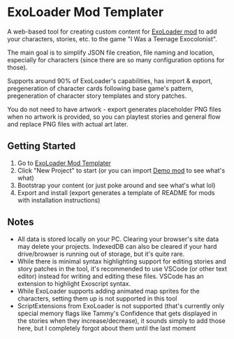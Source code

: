 # ExoLoader Mod Templater

A web-based tool for creating custom content for [ExoLoader mod](https://github.com/Pandemonium14/ExoLoader) to add your characters, stories, etc. to the game "I Was a Teenage Exocolonist".

The main goal is to simplify JSON file creation, file naming and location, especially for characters (since there are so many configuration options for those).

Supports around 90% of ExoLoader's capabilities, has import & export, pregeneration of character cards following base game's pattern, pregeneration of character story templates and story patches.

You do not need to have artwork - export generates placeholder PNG files when no artwork is provided, so you can playtest stories and general flow and replace PNG files with actual art later.

## Getting Started

1. Go to [ExoLoader Mod Templater](https://saerielle.github.io/exo-templater/)
2. Click "New Project" to start (or you can import [Demo mod](https://github.com/saerielle/ExoLoader-Demo-Mod) to see what's what)
3. Bootstrap your content (or just poke around and see what's what lol)
4. Export and install (export generates a template of README for mods with installation instructions)

## Notes

- All data is stored locally on your PC. Clearing your browser's site data may delete your projects. IndexedDB can also be cleared if your hard drive/browser is running out of storage, but it's quite rare.
- While there is minimal syntax highlighting support for editing stories and story patches in the tool, it's recommended to use VSCode (or other text editor) instead for writing and editing these files. VSCode has an extension to highlight Exoscript syntax.
- While ExoLoader supports adding animated map sprites for the characters, setting them up is not supported in this tool
- ScriptExtensions from ExoLoader is not supported (that's currently only special memory flags like Tammy's Confidence that gets displayed in the stories when they increase/decrease), it sounds simply to add those here, but I completely forgot about them until the last moment
